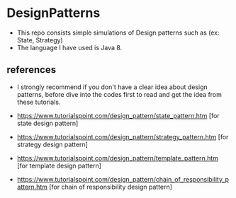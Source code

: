 # DesignPatterns
* This repo consists simple simulations of Design patterns such as (ex: State, Strategy)
* The language I have used is Java 8.
## references
* I strongly recommend if you don't have a clear idea about design patterns, before dive into the codes first to read and get the idea from these tutorials.

* https://www.tutorialspoint.com/design_pattern/state_pattern.htm [for state design pattern]
* https://www.tutorialspoint.com/design_pattern/strategy_pattern.htm [for strategy design pattern]
* https://www.tutorialspoint.com/design_pattern/template_pattern.htm [for template design pattern]
* https://www.tutorialspoint.com/design_pattern/chain_of_responsibility_pattern.htm [for chain of responsibility design pattern]
